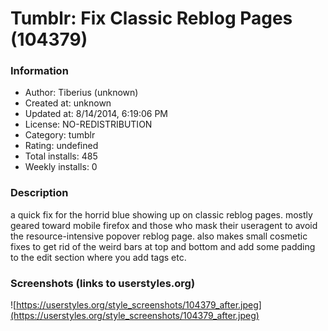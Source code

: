 # Tumblr: Fix Classic Reblog Pages (104379)

### Information
- Author: Tiberius (unknown)
- Created at: unknown
- Updated at: 8/14/2014, 6:19:06 PM
- License: NO-REDISTRIBUTION
- Category: tumblr
- Rating: undefined
- Total installs: 485
- Weekly installs: 0


### Description
a quick fix for the horrid blue showing up on classic reblog pages. mostly geared toward mobile firefox and those who mask their useragent to avoid the resource-intensive popover reblog page. also makes small cosmetic fixes to get rid of the weird bars at top and bottom and add some padding to the edit section where you add tags etc.


### Screenshots (links to userstyles.org)
![https://userstyles.org/style_screenshots/104379_after.jpeg](https://userstyles.org/style_screenshots/104379_after.jpeg)


